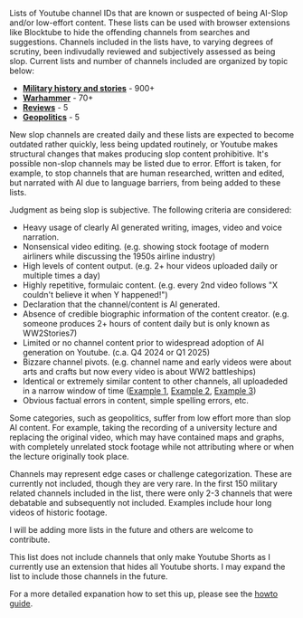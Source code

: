 Lists of Youtube channel IDs that are known or suspected of being AI-Slop and/or low-effort content. These lists can be used with browser extensions like Blocktube to hide the offending channels from searches and suggestions. Channels included in the lists have, to varying degrees of scrutiny, been indivudally reviewed and subjectively assessed as being slop. Current lists and number of channels included are organized by topic below:

* [**Military history and stories**](Military.txt) - 900+
* [**Warhammer**](Warhammer.txt) - 70+
* [**Reviews**](Reviews.txt) - 5
* [**Geopolitics**](Geopolitics.txt) - 5

New slop channels are created daily and these lists are expected to become outdated rather quickly, less being updated routinely, or Youtube makes structural changes that makes producing slop content prohibitive. It's possible non-slop channels may be listed due to error. Effort is taken, for example, to stop channels that are human researched, written and edited, but narrated with AI due to language barriers, from being added to these lists.

Judgment as being slop is subjective. The following criteria are considered:

* Heavy usage of clearly AI generated writing, images, video and voice narration.
* Nonsensical video editing. (e.g. showing stock footage of modern airliners while discussing the 1950s airline industry)
* High levels of content output. (e.g. 2+ hour videos uploaded daily or multiple times a day)
* Highly repetitive, formulaic content. (e.g. every 2nd video follows "X couldn't believe it when Y happened!")
* Declaration that the channel/content is AI generated.
* Absence of credible biographic information of the content creator. (e.g. someone produces 2+ hours of content daily but is only known as WW2Stories7)
* Limited or no channel content prior to widespread adoption of AI generation on Youtube. (c.a. Q4 2024 or Q1 2025)
* Bizzare channel pivots. (e.g. channel name and early videos were about arts and crafts but now every video is about WW2 battleships)
* Identical or extremely similar content to other channels, all uploadeded in a narrow window of time ([Example 1](images/slop1.png), [Example 2](images/slop2.png), [Example 3](images/slop3.png))
* Obvious factual errors in content, simple spelling errors, etc.

Some categories, such as geopolitics, suffer from low effort more than slop AI content. For example, taking the recording of a university lecture and replacing the original video, which may have contained maps and graphs, with completely unrelated stock footage while not attributing where or when the lecture originally took place.

Channels may represent edge cases or challenge categorization. These are currently not included, though they are very rare. In the first 150 military related channels included in the list, there were only 2-3 channels that were debatable and subsequently not included. Examples include hour long videos of historic footage.

I will be adding more lists in the future and others are welcome to contribute.

This list does not include channels that only make Youtube Shorts as I currently use an extension that hides all Youtube shorts. I may expand the list to include those channels in the future.

For a more detailed expanation how to set this up, please see the [howto guide](Howto.md).
